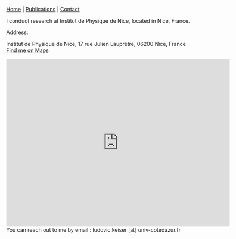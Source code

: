 [Home](index.md) | [Publications](publications.md) | [Contact](contact.md)

I conduct research at Institut de Physique de Nice, located in Nice, France.

Address: 

Institut de Physique de Nice, 17 rue Julien Lauprêtre, 06200 Nice, France
[Find me on Maps](https://maps.app.goo.gl/n6TT2zaq1ujx7GY29)
<div style="text-align: center;">
<iframe src="https://www.google.com/maps/embed?pb=!1m18!1m12!1m3!1d2885.4431763044904!2d7.200045675658671!3d43.680549150662365!2m3!1f0!2f0!3f0!3m2!1i1024!2i768!4f13.1!3m3!1m2!1s0x12cdd18b1f186fdd%3A0x81edd54adf24e1e6!2sINPHYNI%20-%20Institut%20de%20Physique%20(Universit%C3%A9%20C%C3%B4te%20d&#39;Azur%20-%20CNRS)!5e0!3m2!1sfr!2sfr!4v1728135992863!5m2!1sfr!2sfr" width="600" height="450" style="border:0;" allowfullscreen="" loading="lazy" referrerpolicy="no-referrer-when-downgrade"></iframe>
</div>
You can reach out to me by email : ludovic.keiser [at] univ-cotedazur.fr
